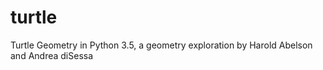 # turtle
Turtle Geometry in Python 3.5, a geometry exploration by Harold Abelson and Andrea diSessa
